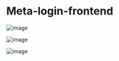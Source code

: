 # Meta-login-frontend
![image](https://github.com/user-attachments/assets/221dc9ec-6270-41d8-ac0a-f025bae094c6)

![image](https://github.com/user-attachments/assets/294d11a3-8440-45e1-9781-0c2e3842de56)

![image](https://github.com/user-attachments/assets/c9c428cd-76e4-4200-b6a5-5a3a4e62fb70)


